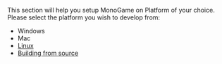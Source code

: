 This section will help you setup MonoGame on Platform of your choice. Please select the platform you wish to develop from:

 - Windows
 - Mac
 - [Linux](setting_up_monogame_linux.md)
 - [Building from source](setting_up_monogame_source.md)
